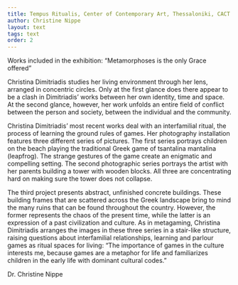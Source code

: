 ```yaml
---
title: Tempus Ritualis, Center of Contemporary Art, Thessaloniki, CACT & Galerie im Koernerpark, Berlin
author: Christine Nippe
layout: text
tags: text
order: 2
---
```


Works included in the exhibition: “Metamorphoses is the only Grace offered”

Christina Dimitriadis studies her living environment through her lens, arranged in concentric circles. Only at the first glance does there appear to be a clash in Dimitriadis’ works between her own identity, time and space. At the second glance, however, her work unfolds an entire field of conflict between the person and society, between the individual and the community. 

Christina Dimitriadis’ most recent works deal with an interfamilial ritual, the process of learning the ground rules of games. Her photography installation features three different series of pictures. The first series portrays children on the beach playing the traditional Greek game of tsantalina mantalina (leapfrog). The strange gestures of the game create an enigmatic and compelling setting. The second photographic series portrays the artist with her parents building a tower with wooden blocks. All three are concentrating hard on making sure the tower does not collapse.

The third project presents abstract, unfinished concrete buildings. These building frames that are scattered across the Greek landscape bring to mind the many ruins that can be found throughout the country. However, the former represents the chaos of the present time, while the latter is an expression of a past civilization and culture. As in metagaming, Christina Dimitriadis arranges the images in these three series in a stair-like structure, raising questions about interfamilial relationships, learning and parlour games as ritual spaces for living: “The importance of games in the culture interests me, because games are a metaphor for life and familiarizes children in the early life with dominant cultural codes.”

Dr. Christine Nippe